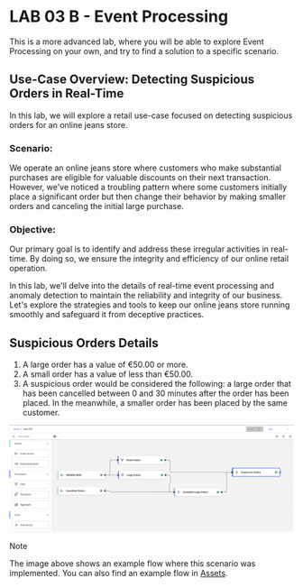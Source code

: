 # LAB 03 B - Event Processing

This is a more advanced lab, where you will be able to explore Event Processing on your own, and try to find a solution to a specific scenario.

## Use-Case Overview: Detecting Suspicious Orders in Real-Time

In this lab, we will explore a retail use-case focused on detecting suspicious orders for an online jeans store.

### Scenario:

We operate an online jeans store where customers who make substantial purchases are eligible for valuable discounts on their next transaction. However, we've noticed a troubling pattern where some customers initially place a significant order but then change their behavior by making smaller orders and canceling the initial large purchase.

### Objective:

Our primary goal is to identify and address these irregular activities in real-time. By doing so, we ensure the integrity and efficiency of our online retail operation.

In this lab, we'll delve into the details of real-time event processing and anomaly detection to maintain the reliability and integrity of our business. Let's explore the strategies and tools to keep our online jeans store running smoothly and safeguard it from deceptive practices.

## Suspicious Orders Details

1. A large order has a value of €50.00 or more.
2. A small order has a value of less than €50.00.
3. A suspicious order would be considered the following: a large order that has been cancelled between 0 and 30 minutes after the order has been placed. In the meanwhile, a smaller order has been placed by the same customer.

![Event Processing Suspicious Orders](resources/images/Event_Processing_Suspicious_Orders.png)

> [!NOTE]
> The image above shows an example flow where this scenario was implemented. You can also find an example flow in [Assets](./resources/assets/Suspicious%20Orders.json).
